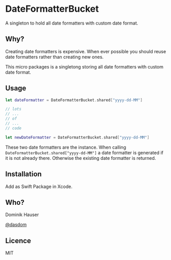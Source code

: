 # DateFormatterBucket

A singleton to hold all date formatters with custom date format.

## Why?

Creating date formatters is expensive. When ever possible you should reuse date formatters rather than creating new ones.

This micro packages is a singletong storing all date formatters with custom date format.

## Usage

```swift
let dateFormatter = DateFormatterBucket.shared["yyyy-dd-MM"]

// lots
// ...
// of
// ...
// code

let newDateFormatter = DateFormatterBucket.shared["yyyy-dd-MM"]
```

These two date formatters are the instance. When calling `DateFormatterBucket.shared["yyyy-dd-MM"]` a date formatter is generated if it is not already there. Otherwise the existing date formatter is returned.

## Installation

Add as Swift Package in Xcode.

## Who?

Dominik Hauser

[@dasdom](https://twitter.com/dasdom)

## Licence

MIT

